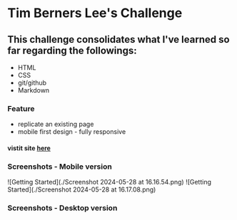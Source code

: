
# Tim Berners Lee's Challenge
## This challenge consolidates what I've learned so far regarding the followings:

- HTML
- CSS
- git/github
- Markdown

### Feature
 - replicate an existing page
 - mobile first design - fully responsive


#### vistit site [here](https://brieucdegoussencourt.github.io/tim-berners-lee/)

### Screenshots - Mobile version
![Getting Started](./Screenshot 2024-05-28 at 16.16.54.png)
![Getting Started](./Screenshot 2024-05-28 at 16.17.08.png)
### Screenshots - Desktop version

